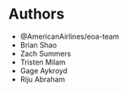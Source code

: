 # Authors
* @AmericanAirlines/eoa-team
* Brian Shao
* Zach Summers
* Tristen Milam
* Gage Aykroyd
* Riju Abraham